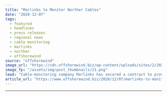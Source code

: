 ```yaml
---
title: "Marlinks to Monitor Norther Cables"
date: "2020-12-07"
tags: 
  - featured
  - headlines
  - press releases
  - regional news
  - cable monitoring
  - marlinks
  - norther
  - offshorewind
source: "offshorewind"
image_url: "https://cdn.offshorewind.biz/wp-content/uploads/sites/2/2020/12/07154003/Marlinks-to-Monitor-Norther-Cables.png"
image_fp: "/assets/img/post_thumbnails/21.png"
lead: "Cable-monitoring company Marlinks has secured a contract to provide cable depth and temperature monitoring"
article_url: "https://www.offshorewind.biz/2020/12/07/marlinks-to-monitor-norther-cables/"
---
```


---
